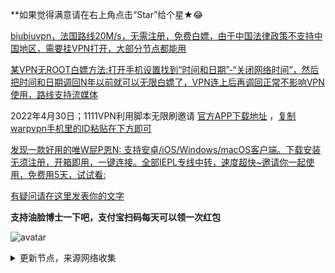 **如果觉得满意请在右上角点击“Star”给个星★😂

[biubiuvpn，法国路线20M/s，无需注册，免费白嫖，由于中国法律政策不支持中国地区，需要挂VPN打开，大部分节点都能用](https://biubiuvpn.app/#/share)

[某VPN无ROOT白嫖方法:打开手机设置找到“时间和日期”-“关闭网络时间”，然后把时间和日期调回N年以前就可以无限白嫖了，VPN连上后再调回正常不影响VPN使用，路线支持流媒体](http://hulijiasu.com/)

2022年4月30日；1111VPN利用脚本无限刷邀请 [官方APP下载地址](https://1.1.1.1/) ，[复制warpvpn手机里的ID粘贴在下方即可](https://replit.com/@aliilapro/warp)

[发现一款好用的唯W屁P恩N: 支持安卓/iOS/Windows/macOS客户端。下载安装无须注册，开箱即用，一键连接。全部IEPL专线中转，速度超快~邀请你一起使用，免费用5天，试试看: ](https://flm11.com/s/acn66/ptijdns)

[有疑问请在这里发表你的文字](https://github.com/YoulianBoshi/lantern-vpn/discussions/103)


**支持油脸博士一下吧，支付宝扫码每天可以领一次红包**

![avatar](https://telegra.ph/file/2ff5d5da7a06f8fffc663.png)



<details><summary>更新节点，来源网络收集</summary>
<p>

#### 点击一下即可全部复制

    
